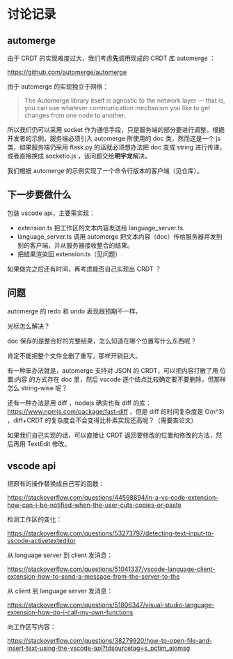 # 讨论记录

## automerge

由于 CRDT 的实现难度过大，我们考虑**先**调用现成的 CRDT 库 automerge ：

https://github.com/automerge/automerge

由于 automerge 的实现独立于网络：

>The Automerge library itself is agnostic to the network layer — that is, you can use whatever communication mechanism you like to get changes from one node to another. 

所以我们仍可以采用 socket 作为通信手段，只是服务端的部分要进行调整。根据开发者的示例，服务端必须引入 automerge 所使用的 doc 类，然而这是一个 js 类，如果服务端仍采用 flask.py 的话就必须想办法把 doc 变成 string 进行传递，或者直接换成 socketio.js ，该问题交给**明宇龙**解决。

我们根据 automerge 的示例实现了一个命令行版本的客户端（见仓库）。

## 下一步要做什么

包装 vscode api，主要需实现：

- extension.ts 把工作区的文本内容发送给 language_server.ts.
-  language_server.ts 调用 automerge 把文本内容（doc）传给服务器并发到别的客户端，并从服务器接收整合的结果。
- 把结果渲染回 extension.ts（见问题）.

如果做完之后还有时间，再考虑能否自己实现出 CRDT ？

## 问题

automerge 的 redo 和 undo 表现跟预期不一样。

光标怎么解决？

doc 保存的是整合好的完整结果，怎么知道在哪个位置写什么东西呢？

肯定不能把整个文件全删了重写，那样开销巨大。

有一种笨办法就是，automerge 支持对 JSON 的 CRDT，可以把内容打散了用 位置:内容 的方式存在 doc 里，然后 vscode 逐个结点比较确定要不要删除，但那样怎么 string-wise 呢？

还有一种办法是用 diff ，nodejs 确实也有 diff 的库：https://www.npmjs.com/package/fast-diff ，但是 diff 的时间复杂度是 O(n^3) ，diff+CRDT 的复杂度会不会变得比朴素实现还高呢？（需要查论文）

如果我们自己实现的话，可以直接让 CRDT 返回要修改的位置和修改的方法，然后再用 TextEdit 修改。

## vscode api

把原有的操作替换成自己写的函数：

https://stackoverflow.com/questions/44598894/in-a-vs-code-extension-how-can-i-be-notified-when-the-user-cuts-copies-or-paste

检测工作区的变化：

https://stackoverflow.com/questions/53273797/detecting-text-input-to-vscode-activetexteditor

从 language server 到 client 发消息：

https://stackoverflow.com/questions/51041337/vscode-language-client-extension-how-to-send-a-message-from-the-server-to-the

从 client 到 language server 发消息：

https://stackoverflow.com/questions/51806347/visual-studio-language-extension-how-do-i-call-my-own-functions

向工作区写内容：

https://stackoverflow.com/questions/38279920/how-to-open-file-and-insert-text-using-the-vscode-api?tdsourcetag=s_pctim_aiomsg
